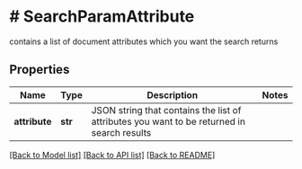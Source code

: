 # # SearchParamAttribute
contains a list of document attributes which you want the search returns

## Properties 


Name | Type | Description | Notes
------------ | ------------- | ------------- | -------------
**attribute**| **str** | JSON string that contains the list of attributes you want to be returned in search results  |


[[Back to Model list]](../../README.md#models) [[Back to API list]](../../README.md#endpoints) [[Back to README]](../../README.md)


